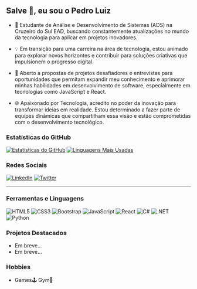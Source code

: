 ## Salve 🤙, eu sou o Pedro Luiz

- 🚀 Estudante de Análise e Desenvolvimento de Sistemas (ADS) na Cruzeiro do Sul EAD, buscando constantemente atualizações no mundo da tecnologia para aplicar em projetos inovadores.

- 💡 Em transição para uma carreira na área de tecnologia, estou animado para explorar novos horizontes e contribuir para soluções criativas que impulsionem o progresso digital.

- 💬 Aberto a propostas de projetos desafiadores e entrevistas para oportunidades que permitam expandir meu conhecimento e aprimorar minhas habilidades em desenvolvimento de software, especialmente em tecnologias como JavaScript e React.

- 🌐 Apaixonado por Tecnologia, acredito no poder da inovação para transformar ideias em realidade. Estou determinado a fazer parte de equipes dinâmicas que compartilham essa visão e estão comprometidas com o desenvolvimento tecnológico.


### Estatísticas do GitHub
[![Estatísticas do GitHub](https://github-readme-stats.vercel.app/api?username=iMercyzl&show_icons=true&theme=onedark)](https://github.com/iMercyzl)
[![Linguagens Mais Usadas](https://github-readme-stats.vercel.app/api/top-langs/?username=iMercyzl&layout=compact&theme=onedark)](https://github.com/iMercyzl)

### Redes Sociais
[![LinkedIn](https://img.shields.io/badge/LinkedIn-0077B5?style=for-the-badge&logo=linkedin&logoColor=white)](https://www.linkedin.com/in/imercyzl/)
[![Twitter](https://img.shields.io/badge/Twitter-1DA1F2?style=for-the-badge&logo=twitter&logoColor=white)](https://twitter.com/imercyzl)

---

### Ferramentas e Linguagens

![HTML5](https://img.shields.io/badge/HTML5-E34F26?style=for-the-badge&logo=html5&logoColor=white)
![CSS3](https://img.shields.io/badge/CSS3-1572B6?style=for-the-badge&logo=css3&logoColor=white)
![Bootstrap](https://img.shields.io/badge/Bootstrap-563D7C?style=for-the-badge&logo=bootstrap&logoColor=white)
![JavaScript](https://img.shields.io/badge/JavaScript-F7DF1E?style=for-the-badge&logo=javascript&logoColor=black)
![React](https://img.shields.io/badge/React-61DAFB?style=for-the-badge&logo=react&logoColor=black)
![C#](https://img.shields.io/badge/C%23-239120?style=for-the-badge&logo=c-sharp&logoColor=white)
![.NET](https://img.shields.io/badge/.NET-512BD4?style=for-the-badge&logo=.net&logoColor=white)
![Python](https://img.shields.io/badge/Python-3776AB?style=for-the-badge&logo=python&logoColor=white)



### Projetos Destacados
- Em breve...
- Em breve...

### Hobbies
- Games🕹️ Gym💪

